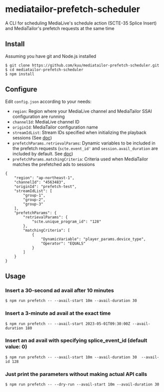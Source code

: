 # mediatailor-prefetch-scheduler
A CLI for scheduling MediaLive's schedule action (SCTE-35 Splice Insert) and MediaTailor's prefetch requests at the same time

## Install
Assuming you have git and Node.js installed
```
$ git clone https://github.com/kuu/mediatailor-prefetch-scheduler.git
$ cd mediatailor-prefetch-scheduler
$ npm install
```

## Configure
Edit `config.json` according to your needs:
* `region`: Region where your MediaLive channel and MediaTailor SSAI configuration are running
* `channelId`: MediaLive channel ID
* `originId`: MediaTailor configuration name
* `streamIdList`: Stream IDs specified when initializing the playback sessions (See [doc](https://docs.aws.amazon.com/mediatailor/latest/ug/prefetching-ads.html))
* `prefetchParams.retrievalParams`: Dynamic variables to be included in the prefetch requests (`scte.event_id'` and `session.avail_duration` are included by default. See [doc](https://docs.aws.amazon.com/mediatailor/latest/ug/variables.html))
* `prefetchParams.matchingCriteria`: Criteria used when MediaTailor matches the prefetched ads to sessions
```
{
    "region": "ap-northeast-1",
    "channelId": "4563483",
    "originId": "prefetch-test",
    "streamIdList": [
        "group-1",
        "group-2",
        "group-3"
    ],
    "prefetchParams": {
        "retrievalParams": {
            "scte.unique_program_id": "128"
        },
        "matchingCriteria": [
            {
                "DynamicVariable": "player_params.device_type",
                "Operator": "EQUALS"
            }
        ]
    }
}
```

## Usage

### Insert a 30-second ad avail after 10 minutes
```
$ npm run prefetch -- --avail-start 10m --avail-duration 30
```

### Insert a 3-minute ad avail at the exact time
```
$ npm run prefetch -- --avail-start 2023-05-01T09:30:00Z --avail-duration 180
```

### Insert an ad avail with specifying splice_event_id (default value: 0)
```
$ npm run prefetch -- --avail-start 10m --avail-duration 30  --avail-id 128
```

### Just print the parameters without making actual API calls
```
$ npm run prefetch -- --dry-run --avail-start 10m --avail-duration 30
```
